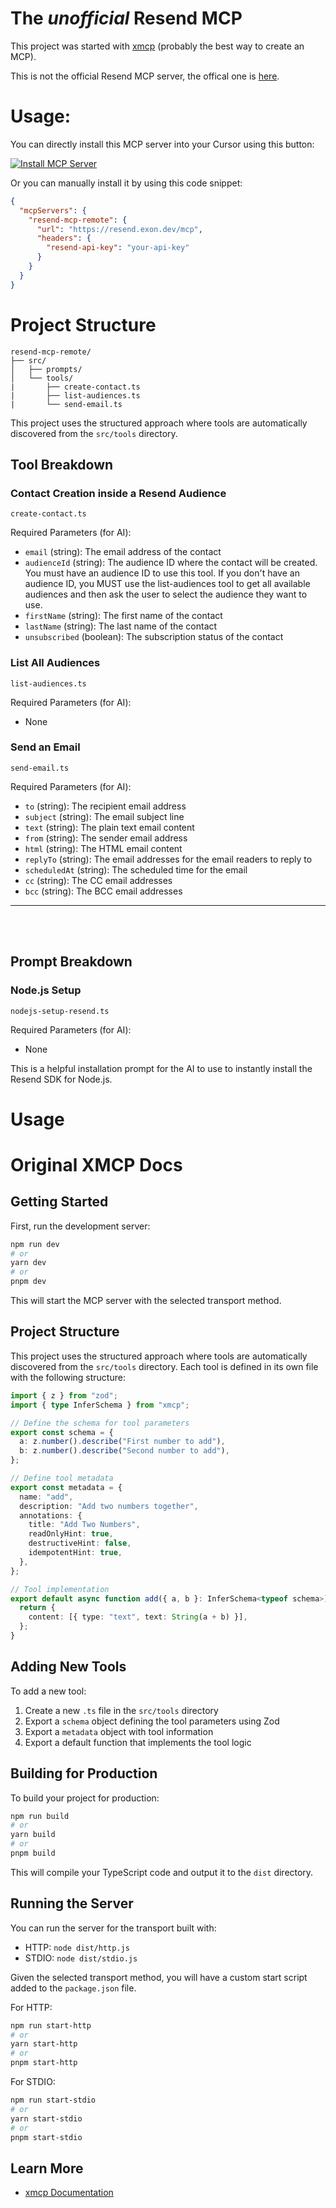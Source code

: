 # The *unofficial* Resend MCP

This project was started with [xmcp](https://github.com/basementstudio/xmcp) (probably the best way to create an MCP).

This is not the official Resend MCP server, the offical one is [here](https://github.com/resend/mcp-send-email).

# Usage:

You can directly install this MCP server into your Cursor using this button:

[![Install MCP Server](https://cursor.com/deeplink/mcp-install-dark.svg)](https://cursor.com/install-mcp?name=resend-mcp-remote&config=eyJ1cmwiOiJodHRwczovL3Jlc2VuZC5leG9uLmRldi9tY3AiLCJoZWFkZXJzIjp7InJlc2VuZC1hcGkta2V5IjoicmVzZW5kLWFwaS1rZXkifX0%3D)

Or you can manually install it by using this code snippet:

```json
{
  "mcpServers": {
    "resend-mcp-remote": {
      "url": "https://resend.exon.dev/mcp",
      "headers": {
        "resend-api-key": "your-api-key"
      }
    }
  }
}
```


# Project Structure

```
resend-mcp-remote/
├── src/
│   ├── prompts/
│   └── tools/
|       ├── create-contact.ts
|       ├── list-audiences.ts
|       └── send-email.ts
```

This project uses the structured approach where tools are automatically discovered from the `src/tools` directory. 

## Tool Breakdown

### Contact Creation inside a Resend Audience
`create-contact.ts`

Required Parameters (for AI):
- `email` (string): The email address of the contact
- `audienceId` (string): The audience ID where the contact will be created. You must have an audience ID to use this tool. If you don't have an audience ID, you MUST use the list-audiences tool to get all available audiences and then ask the user to select the audience they want to use.
- `firstName` (string): The first name of the contact
- `lastName` (string): The last name of the contact
- `unsubscribed` (boolean): The subscription status of the contact

### List All Audiences
`list-audiences.ts`

Required Parameters (for AI):
- None

### Send an Email
`send-email.ts`

Required Parameters (for AI):
- `to` (string): The recipient email address
- `subject` (string): The email subject line
- `text` (string): The plain text email content
- `from` (string): The sender email address
- `html` (string): The HTML email content
- `replyTo` (string): The email addresses for the email readers to reply to
- `scheduledAt` (string): The scheduled time for the email
- `cc` (string): The CC email addresses
- `bcc` (string): The BCC email addresses

<hr>
<br>
<br>

## Prompt Breakdown

### Node.js Setup
`nodejs-setup-resend.ts`

Required Parameters (for AI):
- None

This is a helpful installation prompt for the AI to use to instantly install the Resend SDK for Node.js. 

# Usage

# Original XMCP Docs 

## Getting Started

First, run the development server:

```bash
npm run dev
# or
yarn dev
# or
pnpm dev
```

This will start the MCP server with the selected transport method.

## Project Structure

This project uses the structured approach where tools are automatically discovered from the `src/tools` directory. Each tool is defined in its own file with the following structure:

```typescript
import { z } from "zod";
import { type InferSchema } from "xmcp";

// Define the schema for tool parameters
export const schema = {
  a: z.number().describe("First number to add"),
  b: z.number().describe("Second number to add"),
};

// Define tool metadata
export const metadata = {
  name: "add",
  description: "Add two numbers together",
  annotations: {
    title: "Add Two Numbers",
    readOnlyHint: true,
    destructiveHint: false,
    idempotentHint: true,
  },
};

// Tool implementation
export default async function add({ a, b }: InferSchema<typeof schema>) {
  return {
    content: [{ type: "text", text: String(a + b) }],
  };
}
```

## Adding New Tools

To add a new tool:

1. Create a new `.ts` file in the `src/tools` directory
2. Export a `schema` object defining the tool parameters using Zod
3. Export a `metadata` object with tool information
4. Export a default function that implements the tool logic

## Building for Production

To build your project for production:

```bash
npm run build
# or
yarn build
# or
pnpm build
```

This will compile your TypeScript code and output it to the `dist` directory.

## Running the Server

You can run the server for the transport built with:

- HTTP: `node dist/http.js`
- STDIO: `node dist/stdio.js`

Given the selected transport method, you will have a custom start script added to the `package.json` file.

For HTTP:

```bash
npm run start-http
# or
yarn start-http
# or
pnpm start-http
```

For STDIO:

```bash
npm run start-stdio
# or
yarn start-stdio
# or
pnpm start-stdio
```

## Learn More

- [xmcp Documentation](https://xmcp.dev/docs)
